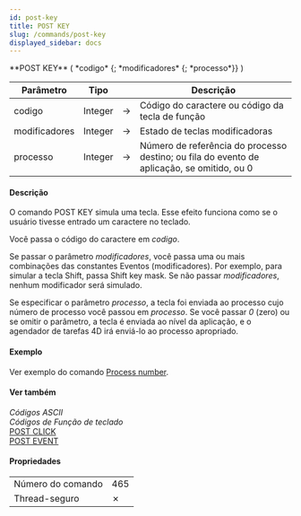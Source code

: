 ```yaml
---
id: post-key
title: POST KEY
slug: /commands/post-key
displayed_sidebar: docs
---
```


<!--REF #_command_.POST KEY.Syntax-->**POST KEY** ( *codigo* {; *modificadores* {; *processo*}} )<!-- END REF-->
<!--REF #_command_.POST KEY.Params-->
| Parâmetro | Tipo |  | Descrição |
| --- | --- | --- | --- |
| codigo | Integer | &#8594;  | Código do caractere ou código da tecla de função |
| modificadores | Integer | &#8594;  | Estado de teclas modificadoras |
| processo | Integer | &#8594;  | Número de referência do processo destino; ou fila do evento de aplicação, se omitido, ou 0 |

<!-- END REF-->

#### Descrição 

<!--REF #_command_.POST KEY.Summary-->O comando POST KEY simula uma tecla.<!-- END REF--> Esse efeito funciona como se o usuário tivesse entrado um caractere no teclado.  
  
Você passa o código do caractere em *codigo*.  
  
Se passar o parâmetro *modificadores*, você passa uma ou mais combinações das constantes Eventos (modificadores). Por exemplo, para simular a tecla Shift, passa Shift key mask. Se não passar *modificadores*, nenhum modificador será simulado. 

Se especificar o parâmetro *processo*, a tecla foi enviada ao processo cujo número de processo você passou em *processo*. Se você passar *0* (zero) ou se omitir o parâmetro, a tecla é enviada ao nível da aplicação, e o agendador de tarefas 4D irá enviá-lo ao processo apropriado.

#### Exemplo 

Ver exemplo do comando [Process number](../commands/process-number.md).

#### Ver também 

*Códigos ASCII*  
*Códigos de Função de teclado*  
[POST CLICK](post-click.md)  
[POST EVENT](post-event.md)  

#### Propriedades

|  |  |
| --- | --- |
| Número do comando | 465 |
| Thread-seguro | &cross; |



